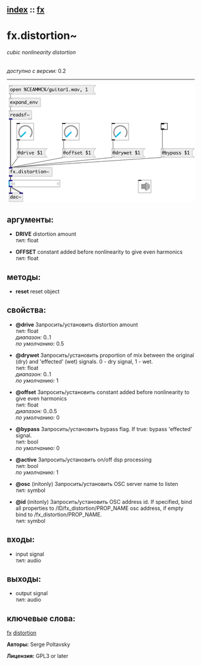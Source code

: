 [index](index.html) :: [fx](category_fx.html)
---

# fx.distortion~

###### cubic nonlinearity distortion

*доступно с версии:* 0.2

---




[![example](../examples/img/fx.distortion~.jpg)](../examples/pd/fx.distortion~.pd)



## аргументы:

* **DRIVE**
distortion amount<br>
_тип:_ float<br>

* **OFFSET**
constant added before nonlinearity to give even harmonics<br>
_тип:_ float<br>



## методы:

* **reset**
reset object<br>




## свойства:

* **@drive** 
Запросить/установить distortion amount<br>
_тип:_ float<br>
_диапазон:_ 0..1<br>
_по умолчанию:_ 0.5<br>

* **@drywet** 
Запросить/установить proportion of mix between the original (dry) and &#39;effected&#39; (wet) signals. 0 -
dry signal, 1 - wet.<br>
_тип:_ float<br>
_диапазон:_ 0..1<br>
_по умолчанию:_ 1<br>

* **@offset** 
Запросить/установить constant added before nonlinearity to give even harmonics<br>
_тип:_ float<br>
_диапазон:_ 0..0.5<br>
_по умолчанию:_ 0<br>

* **@bypass** 
Запросить/установить bypass flag. If true: bypass &#39;effected&#39; signal.<br>
_тип:_ bool<br>
_по умолчанию:_ 0<br>

* **@active** 
Запросить/установить on/off dsp processing<br>
_тип:_ bool<br>
_по умолчанию:_ 1<br>

* **@osc** (initonly)
Запросить/установить OSC server name to listen<br>
_тип:_ symbol<br>

* **@id** (initonly)
Запросить/установить OSC address id. If specified, bind all properties to
/ID/fx_distortion/PROP_NAME osc address, if empty bind to
/fx_distortion/PROP_NAME.<br>
_тип:_ symbol<br>



## входы:

* input signal<br>
_тип:_ audio



## выходы:

* output signal<br>
_тип:_ audio



## ключевые слова:

[fx](keywords/fx.html)
[distortion](keywords/distortion.html)






**Авторы:** Serge Poltavsky




**Лицензия:** GPL3 or later





